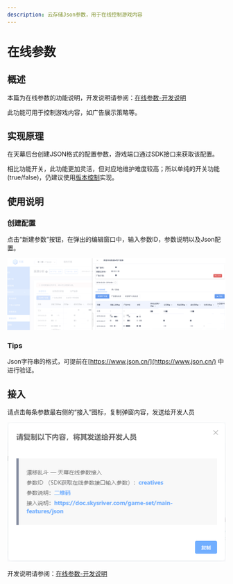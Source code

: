 ```yaml
---
description: 云存储Json参数，用于在线控制游戏内容
---
```


# 在线参数

## 概述

本篇为在线参数的功能说明，开发说明请参阅：[在线参数-开发说明](../dev-guide/json.md)

此功能可用于控制游戏内容，如广告展示策略等。

## 实现原理

在天幕后台创建JSON格式的配置参数，游戏端口通过SDK接口来获取该配置。 

相比功能开关，此功能更加灵活，但对应地维护难度较高；所以单纯的开关功能\(true/false\)，仍建议使用[版本控制](features-switch.md)实现。

## 使用说明

### 创建配置

点击“新建参数”按钮，在弹出的编辑窗口中，输入参数ID，参数说明以及Json配置。

![&#x7F16;&#x8F91;&#x9875;&#x9762;](../../.gitbook/assets/image%20%28148%29.png)

###  Tips

Json字符串的格式，可提前在[https://www.json.cn/](https://www.json.cn/) 中进行验证。

## 接入

请点击每条参数最右侧的“接入”图标，复制弹窗内容，发送给开发人员

![&#x53EF;&#x590D;&#x5236;&#x8BE5;&#x5185;&#x5BB9;&#xFF0C;&#x76F4;&#x63A5;&#x53D1;&#x9001;&#x5F00;&#x53D1;&#xFF0C;&#x63D0;&#x9AD8;&#x6C9F;&#x901A;&#x6548;&#x7387;](../../.gitbook/assets/qq-jie-tu-20191012165452-1-1-1-1-1.png)

开发说明请参阅：[在线参数-开发说明](../dev-guide/json.md)

